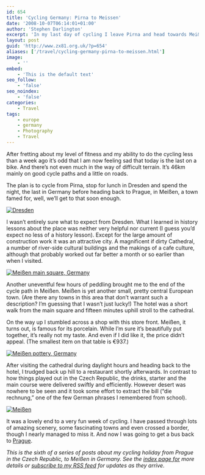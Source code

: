 ```yaml
---
id: 654
title: 'Cycling Germany: Pirna to Meissen'
date: '2008-10-07T06:14:01+01:00'
author: 'Stephen Darlington'
excerpt: 'In my last day of cycling I leave Pirna and head towards Mei&szlig;en, stopping off for lunch in Dresden.'
layout: post
guid: 'http://www.zx81.org.uk/?p=654'
aliases: ['/travel/cycling-germany-pirna-to-meissen.html']
image:
    - ''
embed:
    - 'This is the default text'
seo_follow:
    - 'false'
seo_noindex:
    - 'false'
categories:
    - Travel
tags:
    - europe
    - germany
    - Photography
    - Travel
---
```


After fretting about my level of fitness and my ability to do the cycling less than a week ago it’s odd that I am now feeling sad that today is the last on a bike. And there’s not even much in the way of difficult terrain. It’s 46km mainly on good cycle paths and a little on roads.

The plan is to cycle from Pirna, stop for lunch in Dresden and spend the night, the last in Germany before heading back to Prague, in Meißen, a town famed for, well, we’ll get to that soon enough.

[![Dresden](https://i0.wp.com/farm8.staticflickr.com/7039/6782218424_a988266c93.jpg?resize=500%2C333)](http://www.flickr.com/photos/stephendarlington/6782218424/ "Dresden by stephendarlington, on Flickr")

I wasn’t entirely sure what to expect from Dresden. What I learned in history lessons about the place was neither very helpful nor current (I guess you’d expect no less of a history lesson). Except for the large amount of construction work it was an attractive city. A magnificent if dirty Cathedral, a number of river-side cultural buildings and the makings of a cafe culture, although that probably worked out far better a month or so earlier than when I visited.

[![Meißen main square, Germany](https://i0.wp.com/farm8.staticflickr.com/7185/6928339153_cc5a4d6aa0.jpg?resize=500%2C333)](http://www.flickr.com/photos/stephendarlington/6928339153/ "MeiÃen main square, Germany by stephendarlington, on Flickr")

Another uneventful few hours of peddling brought me to the end of the cycle path in Meißen. Meißen is yet another small, pretty central European town. (Are there any towns in this area that don’t warrant such a description? I’m guessing that I wasn’t just lucky!) The hotel was a short walk from the main square and fifteen minutes uphill stroll to the cathedral.

On the way up I stumbled across a shop with this store front. Meißen, it turns out, is famous for its porcelain. While I’m sure it’s beautifully put together, it’s really not my taste. And even if I did like it, the price didn’t appeal. (The smallest item on that table is €937.)

[![Meißen pottery, Germany](https://i0.wp.com/farm8.staticflickr.com/7044/6782219260_7baa209dac.jpg?resize=500%2C333)](http://www.flickr.com/photos/stephendarlington/6782219260/ "Meißen pottery, Germany by stephendarlington, on Flickr")

After visiting the cathedral during daylight hours and heading back to the hotel, I trudged back up hill to a restaurant shortly afterwards. In contrast to how things played out in the Czech Republic, the drinks, starter and the main course were delivered swiftly and efficiently. However desert was nowhere to be seen and it took some effort to extract the bill (“die rechnung,” one of the few German phrases I remembered from school).

[![Meißen](https://i0.wp.com/farm8.staticflickr.com/7047/6782219620_77bfeece58.jpg?resize=333%2C500)](http://www.flickr.com/photos/stephendarlington/6782219620/ "Meißen by stephendarlington, on Flickr")

It was a lovely end to a very fun week of cycling. I have passed through lots of amazing scenery, some fascinating towns and even crossed a border, though I nearly managed to miss it. And now I was going to get a bus back to [Prague](http://www.zx81.org.uk/travel/prague-czech-republic.html).

*This is the sixth of a series of posts about my cycling holiday from Prague in the Czech Republic, to Meißen in Germany. See the [index page for](http://www.zx81.org.uk/travel/cycling-from-the-czech-republic-to-germany.html) more details or [subscribe to my RSS feed](http://feeds.zx81.org.uk/zx81orguk) for updates as they arrive.*